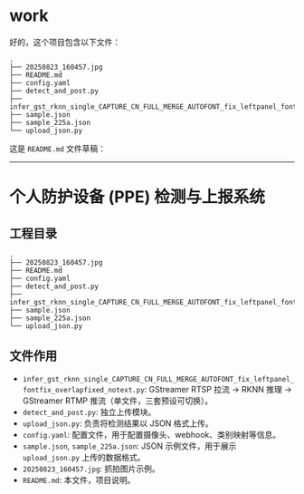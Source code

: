 # work
好的，这个项目包含以下文件：

```
.
├── 20250823_160457.jpg
├── README.md
├── config.yaml
├── detect_and_post.py
├── infer_gst_rknn_single_CAPTURE_CN_FULL_MERGE_AUTOFONT_fix_leftpanel_fontfix_overlapfixed_notext.py
├── sample.json
├── sample_225a.json
└── upload_json.py
```

这是 `README.md` 文件草稿：

-----

# 个人防护设备 (PPE) 检测与上报系统

## 工程目录

```
.
├── 20250823_160457.jpg
├── README.md
├── config.yaml
├── detect_and_post.py
├── infer_gst_rknn_single_CAPTURE_CN_FULL_MERGE_AUTOFONT_fix_leftpanel_fontfix_overlapfixed_notext.py
├── sample.json
├── sample_225a.json
└── upload_json.py
```

## 文件作用

  * `infer_gst_rknn_single_CAPTURE_CN_FULL_MERGE_AUTOFONT_fix_leftpanel_fontfix_overlapfixed_notext.py`: GStreamer RTSP 拉流 -\> RKNN 推理 -\> GStreamer RTMP 推流（单文件，三套预设可切换）。
  * `detect_and_post.py`: 独立上传模块。
  * `upload_json.py`: 负责将检测结果以 JSON 格式上传。
  * `config.yaml`: 配置文件，用于配置摄像头、webhook、类别映射等信息。
  * `sample.json`, `sample_225a.json`: JSON 示例文件，用于展示 `upload_json.py` 上传的数据格式。
  * `20250823_160457.jpg`: 抓拍图片示例。
  * `README.md`: 本文件，项目说明。
